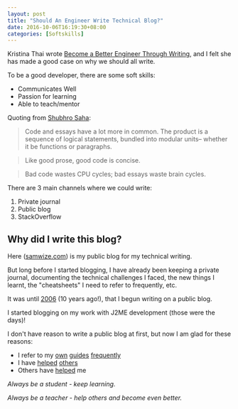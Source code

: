 ```yaml
---
layout: post
title: "Should An Engineer Write Technical Blog?"
date: 2016-10-06T16:19:30+08:00
categories: [Softskills]
---
```


Kristina Thai wrote [Become a Better Engineer Through Writing](http://www.slideshare.net/KristinaThai/become-a-better-engineer-through-writing-62988419), and I felt she has made a good case on why we should all write.

To be a good developer, there are some soft skills:

- Communicates Well
- Passion for learning
- Able to teach/mentor

Quoting from [Shubhro Saha](http://www.shubhro.com/2014/12/27/software-engineers-should-write/):

> Code and essays have a lot more in common. The product is a sequence of logical statements, bundled into modular units– whether it be functions or paragraphs.

> Like good prose, good code is concise.

> Bad code wastes CPU cycles; bad essays waste brain cycles.

There are 3 main channels where we could write:

1. Private journal
2. Public blog
3. StackOverflow


## Why did I write this blog?

Here ([samwize.com](http://samwize.com)) is my public blog for my technical writing.

But long before I started blogging, I have already been keeping a private journal, documenting the technical challenges I faced, the new things I learnt, the "cheatsheets" I need to refer to frequently, etc.

It was until [2006](http://just2me.com/2006/12/17/first-blood/) (10 years ago!), that I begun writing on a public blog.

I started blogging on my work with J2ME development (those were the days)!

I don't have reason to write a public blog at first, but now I am glad for these reasons:

- I refer to my [own](http://samwize.com/2015/04/13/uiscrollview-content-view-constraints-autolayout/) [guides](http://samwize.com/2016/02/28/everything-about-xcode-ui-testing-snapshot/) [frequently](http://samwize.com/2015/10/27/implementing-nsfetchedresultscontroller-in-swift/)
- I have [helped](http://samwize.com/2015/11/06/guide-to-customizing-uitableview-section-header-footer/) [others](http://samwize.com/2014/03/14/how-to-use-uiscrollview-with-autolayout/)
- Others have [helped](http://samwize.com/2016/04/04/the-bug-to-do-with-uicollectionview-content-offset/) me 

_Always be a student - keep learning._

_Always be a teacher - help others and become even better._
